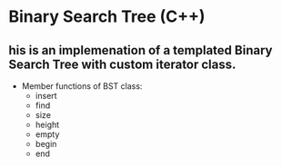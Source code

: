 # Binary Search Tree (C++)

## his is an implemenation of a templated Binary Search Tree with custom iterator class. 

* Member functions of BST class: 
 	* insert
	* find 
	* size
	* height
	* empty 
	* begin
	* end 
